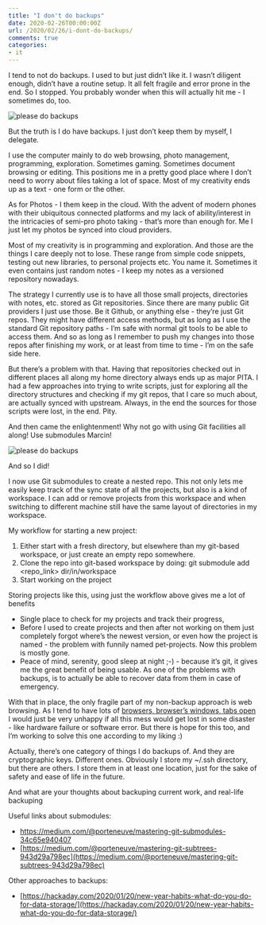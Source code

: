 ```yaml
---
title: "I don't do backups"
date: 2020-02-26T00:00:00Z
url: /2020/02/26/i-dont-do-backups/
comments: true
categories: 
- it
---
```


I tend to not do backups. I used to but just didn’t like it. I wasn’t
diligent enough, didn’t have a routine setup. It all felt fragile and
error prone in the end. So I stopped. You probably wonder when this will
actually hit me - I sometimes do, too. 

![please do backups](/post_images/do_backups.jpg)

But the truth is I do have backups. I just don’t keep them by myself, I
delegate.

I use the computer mainly to do web browsing, photo management,
programming, exploration. Sometimes gaming. Sometimes document browsing
or editing. This positions me in a pretty good place where I don’t need
to worry about files taking a lot of space. Most of my creativity ends
up as a text - one form or the other.

As for Photos - I them keep in the cloud. With the advent of modern
phones with their ubiquitous connected platforms and my lack of
ability/interest in the intricacies of semi-pro photo taking - that’s
more than enough for. Me I just let my photos be synced into cloud
providers. 

Most of my creativity is in programming and exploration. And those are
the things I care deeply not to lose. These range from simple code
snippets, testing out new libraries, to personal projects etc. You name
it. Sometimes it even contains just random notes - I keep my notes as a
versioned repository nowadays. 

The strategy I currently use is to have all those small projects,
directories with notes, etc. stored as Git repositories. Since there are
many public Git providers I just use those. Be it Github, or anything
else - they’re just Git repos. They might have different access methods,
but as long as I use the standard Git repository paths - I’m safe with
normal git tools to be able to access them. And so as long as I remember
to push my changes into those repos after finishing my work, or at least
from time to time - I’m on the safe side here.

But there’s a problem with that. Having that repositories checked out in
different places all along my home directory always ends up as major
PITA. I had a few approaches into trying to write scripts, just for
exploring all the directory structures and checking if my git repos,
that I care so much about, are actually synced with upstream. Always, in
the end the sources for those scripts were lost, in the end. Pity.

And then came the enlightenment! Why not go with using Git facilities
all along! Use submodules Marcin!


![please do backups](/post_images/luke_backups.png)


And so I did!

I now use Git submodules to create a nested repo. This not only lets me
easily keep track of the sync state of all the projects, but also is a
kind of workspace. I can add or remove projects from this workspace and
when switching to different machine still have the same layout of
directories in my workspace.

My workflow for starting a new project:



1. Either start with a fresh directory, but elsewhere than my git-based
   workspace, or just create an empty repo somewhere.
2. Clone the repo into git-based workspace by doing: git submodule add
   &lt;repo_link> dir/in/workspace
3. Start working on the project

Storing projects like this, using just the workflow above gives me a lot
of benefits

*   Single place to check for my projects and track their progress,
*   Before I used to create projects and then after not working on them
    just completely forgot where’s the newest version, or even how the
project is named - the problem with funnily named pet-projects. Now this
problem is mostly gone.
*   Peace of mind, serenity, good sleep at night ;-) - because it’s git,
    it gives me the great benefit of being usable. As one of the
problems with backups, is to actually be able to recover data from them
in case of emergency.

With that in place, the only fragile part of my non-backup approach is
web browsing. As I tend to have lots of [browsers, browser’s windows,
tabs open](http://marcin.cylke.com.pl/2016/07/24/it-minimalist/) I would
just be very unhappy if all this mess would get lost in some disaster -
like hardware failure or software error. But there is hope for this too,
and I’m working to solve this one according to my liking :)

Actually, there’s one category of things I do backups of. And they are
cryptographic keys. Different ones. Obviously I store my ~/.ssh
directory, but there are others. I store them in at least one location,
just for the sake of safety and ease of life in the future.

And what are your thoughts about backuping current work, and real-life
backuping

Useful links about submodules:

*   https://medium.com/@porteneuve/mastering-git-submodules-34c65e940407
*   [https://medium.com/@porteneuve/mastering-git-subtrees-943d29a798ec](https://medium.com/@porteneuve/mastering-git-subtrees-943d29a798ec)

Other approaches to backups:

*   [https://hackaday.com/2020/01/20/new-year-habits-what-do-you-do-for-data-storage/](https://hackaday.com/2020/01/20/new-year-habits-what-do-you-do-for-data-storage/)
